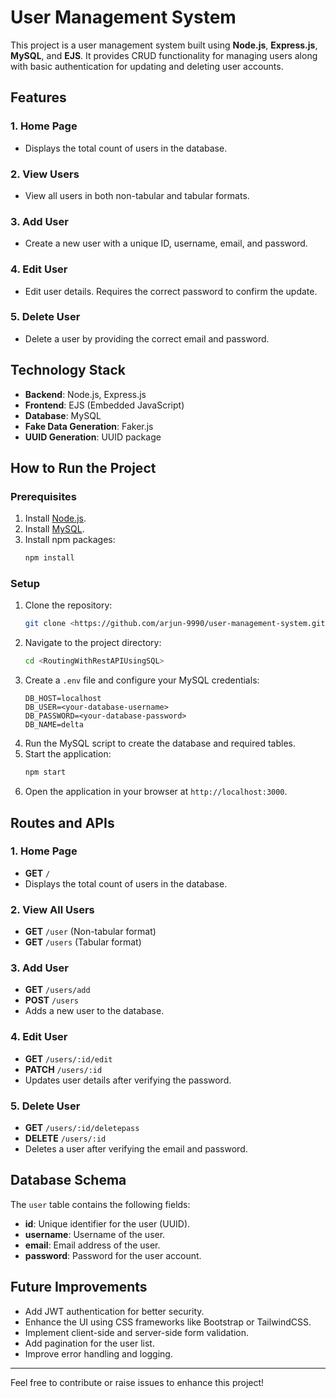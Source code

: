 # User Management System

This project is a user management system built using **Node.js**, **Express.js**, **MySQL**, and **EJS**. It provides CRUD functionality for managing users along with basic authentication for updating and deleting user accounts.

## Features

### 1. **Home Page**
- Displays the total count of users in the database.

### 2. **View Users**
- View all users in both non-tabular and tabular formats.

### 3. **Add User**
- Create a new user with a unique ID, username, email, and password.

### 4. **Edit User**
- Edit user details. Requires the correct password to confirm the update.

### 5. **Delete User**
- Delete a user by providing the correct email and password.

## Technology Stack

- **Backend**: Node.js, Express.js
- **Frontend**: EJS (Embedded JavaScript)
- **Database**: MySQL
- **Fake Data Generation**: Faker.js
- **UUID Generation**: UUID package

## How to Run the Project

### Prerequisites
1. Install [Node.js](https://nodejs.org/).
2. Install [MySQL](https://www.mysql.com/).
3. Install npm packages:
   ```bash
   npm install
   ```

### Setup
1. Clone the repository:
   ```bash
   git clone <https://github.com/arjun-9990/user-management-system.git>
   ```
2. Navigate to the project directory:
   ```bash
   cd <RoutingWithRestAPIUsingSQL>
   ```
3. Create a `.env` file and configure your MySQL credentials:
   ```env
   DB_HOST=localhost
   DB_USER=<your-database-username>
   DB_PASSWORD=<your-database-password>
   DB_NAME=delta
   ```
4. Run the MySQL script to create the database and required tables.
5. Start the application:
   ```bash
   npm start
   ```
6. Open the application in your browser at `http://localhost:3000`.

## Routes and APIs

### 1. **Home Page**
   - **GET** `/`
   - Displays the total count of users in the database.

### 2. **View All Users**
   - **GET** `/user` (Non-tabular format)
   - **GET** `/users` (Tabular format)

### 3. **Add User**
   - **GET** `/users/add`
   - **POST** `/users`
   - Adds a new user to the database.

### 4. **Edit User**
   - **GET** `/users/:id/edit`
   - **PATCH** `/users/:id`
   - Updates user details after verifying the password.

### 5. **Delete User**
   - **GET** `/users/:id/deletepass`
   - **DELETE** `/users/:id`
   - Deletes a user after verifying the email and password.

## Database Schema
The `user` table contains the following fields:
- **id**: Unique identifier for the user (UUID).
- **username**: Username of the user.
- **email**: Email address of the user.
- **password**: Password for the user account.

## Future Improvements
- Add JWT authentication for better security.
- Enhance the UI using CSS frameworks like Bootstrap or TailwindCSS.
- Implement client-side and server-side form validation.
- Add pagination for the user list.
- Improve error handling and logging.


---

Feel free to contribute or raise issues to enhance this project!
